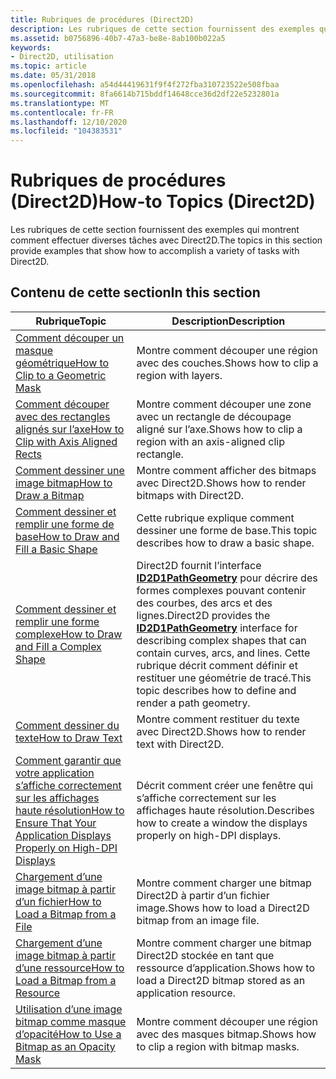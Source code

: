 ```yaml
---
title: Rubriques de procédures (Direct2D)
description: Les rubriques de cette section fournissent des exemples qui montrent comment effectuer diverses tâches avec Direct2D.
ms.assetid: b0756896-40b7-47a3-be8e-8ab100b022a5
keywords:
- Direct2D, utilisation
ms.topic: article
ms.date: 05/31/2018
ms.openlocfilehash: a54d44419631f9f4f272fba310723522e508fbaa
ms.sourcegitcommit: 8fa6614b715bddf14648cce36d2df22e5232801a
ms.translationtype: MT
ms.contentlocale: fr-FR
ms.lasthandoff: 12/10/2020
ms.locfileid: "104383531"
---
```

# <a name="how-to-topics-direct2d"></a><span data-ttu-id="26f9c-104">Rubriques de procédures (Direct2D)</span><span class="sxs-lookup"><span data-stu-id="26f9c-104">How-to Topics (Direct2D)</span></span>

<span data-ttu-id="26f9c-105">Les rubriques de cette section fournissent des exemples qui montrent comment effectuer diverses tâches avec Direct2D.</span><span class="sxs-lookup"><span data-stu-id="26f9c-105">The topics in this section provide examples that show how to accomplish a variety of tasks with Direct2D.</span></span>

## <a name="in-this-section"></a><span data-ttu-id="26f9c-106">Contenu de cette section</span><span class="sxs-lookup"><span data-stu-id="26f9c-106">In this section</span></span>



| <span data-ttu-id="26f9c-107">Rubrique</span><span class="sxs-lookup"><span data-stu-id="26f9c-107">Topic</span></span>                                                                                                                                             | <span data-ttu-id="26f9c-108">Description</span><span class="sxs-lookup"><span data-stu-id="26f9c-108">Description</span></span>                                                                                                                                                                                                                      |
|---------------------------------------------------------------------------------------------------------------------------------------------------|----------------------------------------------------------------------------------------------------------------------------------------------------------------------------------------------------------------------------------|
| [<span data-ttu-id="26f9c-109">Comment découper un masque géométrique</span><span class="sxs-lookup"><span data-stu-id="26f9c-109">How to Clip to a Geometric Mask</span></span>](how-to-clip-with-layers.md)<br/>                                                                         | <span data-ttu-id="26f9c-110">Montre comment découper une région avec des couches.</span><span class="sxs-lookup"><span data-stu-id="26f9c-110">Shows how to clip a region with layers.</span></span><br/>                                                                                                                                                                               |
| [<span data-ttu-id="26f9c-111">Comment découper avec des rectangles alignés sur l’axe</span><span class="sxs-lookup"><span data-stu-id="26f9c-111">How to Clip with Axis Aligned Rects</span></span>](how-to-clip-with-axis-aligned-rects.md)<br/>                                                         | <span data-ttu-id="26f9c-112">Montre comment découper une zone avec un rectangle de découpage aligné sur l’axe.</span><span class="sxs-lookup"><span data-stu-id="26f9c-112">Shows how to clip a region with an axis-aligned clip rectangle.</span></span><br/>                                                                                                                                                       |
| [<span data-ttu-id="26f9c-113">Comment dessiner une image bitmap</span><span class="sxs-lookup"><span data-stu-id="26f9c-113">How to Draw a Bitmap</span></span>](how-to-draw-a-bitmap.md)<br/>                                                                                       | <span data-ttu-id="26f9c-114">Montre comment afficher des bitmaps avec Direct2D.</span><span class="sxs-lookup"><span data-stu-id="26f9c-114">Shows how to render bitmaps with Direct2D.</span></span><br/>                                                                                                                                                                            |
| [<span data-ttu-id="26f9c-115">Comment dessiner et remplir une forme de base</span><span class="sxs-lookup"><span data-stu-id="26f9c-115">How to Draw and Fill a Basic Shape</span></span>](how-to-draw-an-ellipse.md)<br/>                                                                       | <span data-ttu-id="26f9c-116">Cette rubrique explique comment dessiner une forme de base.</span><span class="sxs-lookup"><span data-stu-id="26f9c-116">This topic describes how to draw a basic shape.</span></span><br/>                                                                                                                                                                       |
| [<span data-ttu-id="26f9c-117">Comment dessiner et remplir une forme complexe</span><span class="sxs-lookup"><span data-stu-id="26f9c-117">How to Draw and Fill a Complex Shape</span></span>](how-to-draw-and-fill-a-complex-shape.md)<br/>                                                       | <span data-ttu-id="26f9c-118">Direct2D fournit l’interface [**ID2D1PathGeometry**](/windows/win32/api/d2d1/nn-d2d1-id2d1pathgeometry) pour décrire des formes complexes pouvant contenir des courbes, des arcs et des lignes.</span><span class="sxs-lookup"><span data-stu-id="26f9c-118">Direct2D provides the [**ID2D1PathGeometry**](/windows/win32/api/d2d1/nn-d2d1-id2d1pathgeometry) interface for describing complex shapes that can contain curves, arcs, and lines.</span></span> <span data-ttu-id="26f9c-119">Cette rubrique décrit comment définir et restituer une géométrie de tracé.</span><span class="sxs-lookup"><span data-stu-id="26f9c-119">This topic describes how to define and render a path geometry.</span></span><br/> |
| [<span data-ttu-id="26f9c-120">Comment dessiner du texte</span><span class="sxs-lookup"><span data-stu-id="26f9c-120">How to Draw Text</span></span>](how-to--draw-text.md)<br/>                                                                                              | <span data-ttu-id="26f9c-121">Montre comment restituer du texte avec Direct2D.</span><span class="sxs-lookup"><span data-stu-id="26f9c-121">Shows how to render text with Direct2D.</span></span><br/>                                                                                                                                                                               |
| [<span data-ttu-id="26f9c-122">Comment garantir que votre application s’affiche correctement sur les affichages haute résolution</span><span class="sxs-lookup"><span data-stu-id="26f9c-122">How to Ensure That Your Application Displays Properly on High-DPI Displays</span></span>](how-to--size-a-window-properly-for-high-dpi-displays.md)<br/> | <span data-ttu-id="26f9c-123">Décrit comment créer une fenêtre qui s’affiche correctement sur les affichages haute résolution.</span><span class="sxs-lookup"><span data-stu-id="26f9c-123">Describes how to create a window the displays properly on high-DPI displays.</span></span><br/>                                                                                                                                          |
| [<span data-ttu-id="26f9c-124">Chargement d’une image bitmap à partir d’un fichier</span><span class="sxs-lookup"><span data-stu-id="26f9c-124">How to Load a Bitmap from a File</span></span>](how-to-load-a-direct2d-bitmap-from-a-file.md)<br/>                                                      | <span data-ttu-id="26f9c-125">Montre comment charger une bitmap Direct2D à partir d’un fichier image.</span><span class="sxs-lookup"><span data-stu-id="26f9c-125">Shows how to load a Direct2D bitmap from an image file.</span></span><br/>                                                                                                                                                               |
| [<span data-ttu-id="26f9c-126">Chargement d’une image bitmap à partir d’une ressource</span><span class="sxs-lookup"><span data-stu-id="26f9c-126">How to Load a Bitmap from a Resource</span></span>](how-to-load-a-bitmap-from-a-resource.md)<br/>                                                       | <span data-ttu-id="26f9c-127">Montre comment charger une bitmap Direct2D stockée en tant que ressource d’application.</span><span class="sxs-lookup"><span data-stu-id="26f9c-127">Shows how to load a Direct2D bitmap stored as an application resource.</span></span><br/>                                                                                                                                                |
| [<span data-ttu-id="26f9c-128">Utilisation d’une image bitmap comme masque d’opacité</span><span class="sxs-lookup"><span data-stu-id="26f9c-128">How to Use a Bitmap as an Opacity Mask</span></span>](how-to-clip-with-bitmap-masks.md)<br/>                                                            | <span data-ttu-id="26f9c-129">Montre comment découper une région avec des masques bitmap.</span><span class="sxs-lookup"><span data-stu-id="26f9c-129">Shows how to clip a region with bitmap masks.</span></span><br/>                                                                                                                                                                         |



 

 

